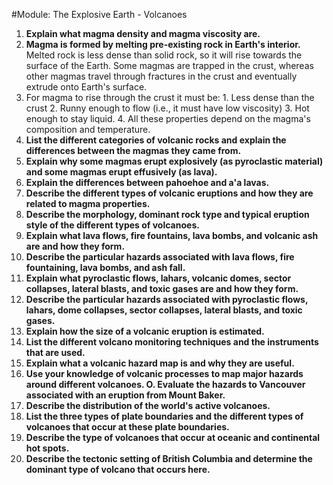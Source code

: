 #Module: The Explosive Earth - Volcanoes
1. **Explain what magma density and magma viscosity are.**
  1. **Magma is formed by melting pre-existing rock in Earth's interior.** Melted rock is less dense than solid rock, so it will rise towards the surface of the Earth. Some magmas are trapped in the crust, whereas other magmas travel through fractures in the crust and eventually extrude onto Earth's surface.
  2. For magma to rise through the crust it must be: 
    1. Less dense than the crust
    2. Runny enough to flow (i.e., it must have low viscosity)
    3. Hot enough to stay liquid. 
    4. All these properties depend on the magma's composition and temperature.
2. **List the different categories of volcanic rocks and explain the differences between the magmas they came from.**
3. **Explain why some magmas erupt explosively (as pyroclastic material) and some magmas erupt effusively (as lava).**
4. **Explain the differences between pahoehoe and a'a lavas.**
5. **Describe the different types of volcanic eruptions and how they are related to magma properties.**
6. **Describe the morphology, dominant rock type and typical eruption style of the different types of volcanoes.**
7. **Explain what lava flows, fire fountains, lava bombs, and volcanic ash are and how they form.**
8. **Describe the particular hazards associated with lava flows, fire fountaining, lava bombs, and ash fall.**
9. **Explain what pyroclastic flows, lahars, volcanic domes, sector collapses, lateral blasts, and toxic gases are and how they form.**
10. **Describe the particular hazards associated with pyroclastic flows, lahars, dome collapses, sector collapses, lateral blasts, and toxic gases.**
11. **Explain how the size of a volcanic eruption is estimated.**
12. **List the different volcano monitoring techniques and the instruments that are used.**
13. **Explain what a volcanic hazard map is and why they are useful.**
14. **Use your knowledge of volcanic processes to map major hazards around different volcanoes. O. Evaluate the hazards to Vancouver associated with an eruption from Mount Baker.**
15. **Describe the distribution of the world's active volcanoes.**
16. **List the three types of plate boundaries and the different types of volcanoes that occur at these plate boundaries.**
17. **Describe the type of volcanoes that occur at oceanic and continental hot spots.**
18. **Describe the tectonic setting of British Columbia and determine the dominant type of volcano that occurs here.**

